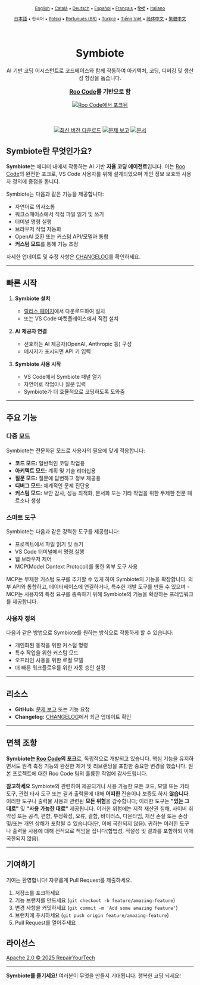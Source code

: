 <div align="center">
<sub>

[English](../../README.md) • [Català](../../locales/ca/README.md) • [Deutsch](../../locales/de/README.md) • [Español](../../locales/es/README.md) • [Français](../../locales/fr/README.md) • [हिन्दी](../../locales/hi/README.md) • [Italiano](../../locales/it/README.md)

</sub>
<sub>

[日本語](../../locales/ja/README.md) • 한국어 • [Polski](../../locales/pl/README.md) • [Português (BR)](../../locales/pt-BR/README.md) • [Türkçe](../../locales/tr/README.md) • [Tiếng Việt](../../locales/vi/README.md) • [简体中文](../../locales/zh-CN/README.md) • [繁體中文](../../locales/zh-TW/README.md)

</sub>
</div>
<br>
<div align="center">
  <h1>Symbiote</h1>
  <p>AI 기반 코딩 어시스턴트로 코드베이스와 함께 작동하여 아키텍처, 코딩, 디버깅 및 생산성 향상을 돕습니다.</p>
  <p style="font-size: 1.1em; margin-top: 15px;"><strong><a href="https://github.com/RooVetGit/Roo-Code" target="_blank">Roo Code</a>를 기반으로 함</strong></p>
  <a href="https://github.com/RooVetGit/Roo-Code" target="_blank">
    <img src="https://img.shields.io/badge/Roo%20Code에서%20포크됨-6F42C1?style=for-the-badge&logo=github&logoColor=white" alt="Roo Code에서 포크됨">
  </a>
</div>
<br>
<br>

<div align="center">

<a href="https://github.com/RepairYourTech/Symbiote/releases" target="_blank"><img src="https://img.shields.io/badge/최신%20버전%20다운로드-blue?style=for-the-badge&logo=github&logoColor=white" alt="최신 버전 다운로드"></a>
<a href="https://github.com/RepairYourTech/Symbiote/issues" target="_blank"><img src="https://img.shields.io/badge/문제%20보고-red?style=for-the-badge&logo=github&logoColor=white" alt="문제 보고"></a>
<a href="https://github.com/RepairYourTech/Symbiote/tree/main/DOCS" target="_blank"><img src="https://img.shields.io/badge/문서-6B46C1?style=for-the-badge&logo=readthedocs&logoColor=white" alt="문서"></a>

</div>

## Symbiote란 무엇인가요?

**Symbiote**는 에디터 내에서 작동하는 AI 기반 **자율 코딩 에이전트**입니다. 이는 [Roo Code](https://github.com/RooVetGit/Roo-Code)의 완전한 포크로, VS Code 사용자를 위해 설계되었으며 개인 정보 보호와 사용자 정의에 중점을 둡니다.

Symbiote는 다음과 같은 기능을 제공합니다:

- 자연어로 의사소통
- 워크스페이스에서 직접 파일 읽기 및 쓰기
- 터미널 명령 실행
- 브라우저 작업 자동화
- OpenAI 호환 또는 커스텀 API/모델과 통합
- **커스텀 모드**를 통해 기능 조정

자세한 업데이트 및 수정 사항은 [CHANGELOG](../../CHANGELOG.md)를 확인하세요.

---

## 빠른 시작

1. **Symbiote 설치**

    - [릴리스 페이지](https://github.com/RepairYourTech/Symbiote/releases)에서 다운로드하여 설치
    - 또는 VS Code 마켓플레이스에서 직접 설치

2. **AI 제공자 연결**

    - 선호하는 AI 제공자(OpenAI, Anthropic 등) 구성
    - 메시지가 표시되면 API 키 입력

3. **Symbiote 사용 시작**
    - VS Code에서 Symbiote 패널 열기
    - 자연어로 작업이나 질문 입력
    - Symbiote가 더 효율적으로 코딩하도록 도와줌

---

## 주요 기능

### 다중 모드

Symbiote는 전문화된 모드로 사용자의 필요에 맞게 적응합니다:

- **코드 모드:** 일반적인 코딩 작업용
- **아키텍트 모드:** 계획 및 기술 리더십용
- **질문 모드:** 질문에 답변하고 정보 제공용
- **디버그 모드:** 체계적인 문제 진단용
- **커스텀 모드:** 보안 감사, 성능 최적화, 문서화 또는 기타 작업을 위한 무제한 전문 페르소나 생성

### 스마트 도구

Symbiote는 다음과 같은 강력한 도구를 제공합니다:

- 프로젝트에서 파일 읽기 및 쓰기
- VS Code 터미널에서 명령 실행
- 웹 브라우저 제어
- MCP(Model Context Protocol)를 통한 외부 도구 사용

MCP는 무제한 커스텀 도구를 추가할 수 있게 하여 Symbiote의 기능을 확장합니다. 외부 API와 통합하고, 데이터베이스에 연결하거나, 특수한 개발 도구를 만들 수 있으며 - MCP는 사용자의 특정 요구를 충족하기 위해 Symbiote의 기능을 확장하는 프레임워크를 제공합니다.

### 사용자 정의

다음과 같은 방법으로 Symbiote를 원하는 방식으로 작동하게 할 수 있습니다:

- 개인화된 동작을 위한 커스텀 명령
- 특수 작업을 위한 커스텀 모드
- 오프라인 사용을 위한 로컬 모델
- 더 빠른 워크플로우를 위한 자동 승인 설정

---

## 리소스

- **GitHub:** [문제 보고](https://github.com/RepairYourTech/Symbiote/issues) 또는 기능 요청
- **Changelog:** [CHANGELOG](../../CHANGELOG.md)에서 최근 업데이트 확인

---

## 면책 조항

**Symbiote는 [Roo Code](https://github.com/RooVetGit/Roo-Code)의 포크**로, 독립적으로 개발되고 있습니다. 핵심 기능을 유지하면서도 원격 측정 기능의 완전한 제거 및 리브랜딩을 포함한 중요한 변경을 했습니다. 원본 프로젝트에 대한 Roo Code 팀의 훌륭한 작업에 감사드립니다.

**참고하세요** Symbiote와 관련하여 제공되거나 사용 가능한 모든 코드, 모델 또는 기타 도구, 관련 타사 도구 또는 결과 출력물에 대해 **어떠한** 진술이나 보증도 하지 **않습니다**. 이러한 도구나 출력물 사용과 관련된 **모든 위험**을 감수합니다; 이러한 도구는 **"있는 그대로"** 및 **"사용 가능한 대로"** 제공됩니다. 이러한 위험에는 지적 재산권 침해, 사이버 취약성 또는 공격, 편향, 부정확성, 오류, 결함, 바이러스, 다운타임, 재산 손실 또는 손상 및/또는 개인 상해가 포함될 수 있습니다(단, 이에 국한되지 않음). 귀하는 이러한 도구나 출력물 사용에 대해 전적으로 책임을 집니다(합법성, 적절성 및 결과를 포함하되 이에 국한되지 않음).

---

## 기여하기

기여는 환영합니다! 자유롭게 Pull Request를 제출하세요.

1. 저장소를 포크하세요
2. 기능 브랜치를 만드세요 (`git checkout -b feature/amazing-feature`)
3. 변경 사항을 커밋하세요 (`git commit -m 'Add some amazing feature'`)
4. 브랜치에 푸시하세요 (`git push origin feature/amazing-feature`)
5. Pull Request를 열어주세요

## 라이선스

[Apache 2.0 © 2025 RepairYourTech](../../LICENSE)

---

**Symbiote를 즐기세요!** 여러분이 무엇을 만들지 기대됩니다. 행복한 코딩 되세요!
